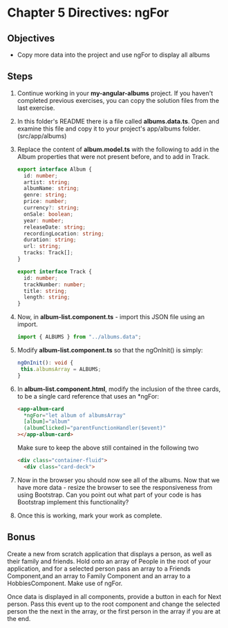 # Chapter 5 Directives: ngFor

## Objectives

- Copy more data into the project and use ngFor to display all albums

## Steps

1. Continue working in your **my-angular-albums** project. If you haven't completed previous exercises, you can copy the solution files from the last exercise.

1. In this folder's README there is a file called **albums.data.ts**. Open and examine this file and copy it to your project's app/albums folder. (src/app/albums)

1. Replace the content of **album.model.ts** with the following to add in the Album properties that were not present before, and to add in Track.

    ```typescript
    export interface Album {
      id: number;
      artist: string;
      albumName: string;
      genre: string;
      price: number;
      currency?: string;
      onSale: boolean;
      year: number;
      releaseDate: string;
      recordingLocation: string;
      duration: string;
      url: string;
      tracks: Track[];
    }

    export interface Track {
      id: number;
      trackNumber: number;
      title: string;
      length: string;
    }
    ```

1. Now, in **album-list.component.ts** - import this JSON file using an import.

   ```typescript
   import { ALBUMS } from "../albums.data";
   ```

1. Modify **album-list.component.ts** so that the ngOnInit() is simply:

   ```typescript
   ngOnInit(): void {
    this.albumsArray = ALBUMS;
   }
   ```

2. In **album-list.component.html**, modify the inclusion of the three cards, to be a single card reference that uses an \*ngFor:

   ```html
   <app-album-card
     *ngFor="let album of albumsArray"
     [album]="album"
     (albumClicked)="parentFunctionHandler($event)"
   ></app-album-card>
   ```

    Make sure to keep the above still contained in the following two <divs>

    ```html
    <div class="container-fluid">
      <div class="card-deck">
    ```

3. Now in the browser you should now see all of the albums. Now that we have more data - resize the browser to see the responsiveness from using Bootstrap. Can you point out what part of your code is has Bootstrap implement this functionality?

4. Once this is working, mark your work as complete.

## Bonus

Create a new from scratch application that displays a person, as well as their family and friends. Hold onto an array of People in the root of your application, and for a selected person pass an array to a Friends Component,and an array to Family Component and an array to a HobbiesComponent. Make use of ngFor.

Once data is displayed in all components, provide a button in each for Next person. Pass this event up to the root component and change the selected person the the next in the array, or the first person in the array if you are at the end.
